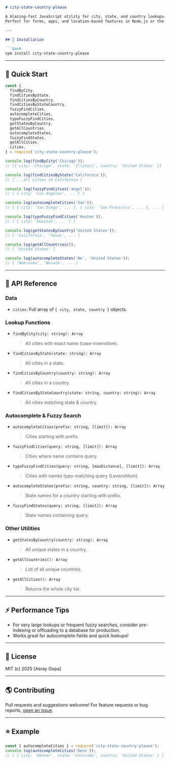 

````markdown
# city-state-country-please

A blazing-fast JavaScript utility for city, state, and country lookups—**autocomplete, fuzzy search, typo correction, and more**—all from a local dataset.  
Perfect for forms, apps, and location-based features in Node.js or the browser.

---

## 🚀 Installation

```bash
npm install city-state-country-please
````

---

## 🏁 Quick Start

```js
const {
  findByCity,
  findCitiesByState,
  findCitiesByCountry,
  findCitiesByStateCountry,
  fuzzyFindCities,
  autocompleteCities,
  typoFuzzyFindCities,
  getStatesByCountry,
  getAllCountries,
  autocompleteStates,
  fuzzyFindStates,
  getAllCities,
  cities,
} = require('city-state-country-please');

console.log(findByCity('Chicago'));
// [{ city: 'Chicago', state: 'Illinois', country: 'United States' }]

console.log(findCitiesByState('California'));
// [ ...all cities in California ]

console.log(fuzzyFindCities('angel'));
// [ { city: 'Los Angeles', ... } ]

console.log(autocompleteCities('San'));
// [ { city: 'San Diego', ... }, { city: 'San Francisco', ... }, ... ]

console.log(typoFuzzyFindCities('Huston'));
// [ { city: 'Houston', ... } ]

console.log(getStatesByCountry('United States'));
// [ 'California', 'Texas', ... ]

console.log(getAllCountries());
// [ 'United States' ]

console.log(autocompleteStates('Ne', 'United States'));
// [ 'Nebraska', 'Nevada', ... ]
```

---

## 📖 API Reference

### **Data**

* `cities`: Full array of `{ city, state, country }` objects.

### **Lookup Functions**

* `findByCity(city: string): Array`

  > All cities with exact name (case-insensitive).

* `findCitiesByState(state: string): Array`

  > All cities in a state.

* `findCitiesByCountry(country: string): Array`

  > All cities in a country.

* `findCitiesByStateCountry(state: string, country: string): Array`

  > All cities matching state & country.

### **Autocomplete & Fuzzy Search**

* `autocompleteCities(prefix: string, [limit]): Array`

  > Cities starting with prefix.

* `fuzzyFindCities(query: string, [limit]): Array`

  > Cities where name contains query.

* `typoFuzzyFindCities(query: string, [maxDistance], [limit]): Array`

  > Cities with names typo-matching query (Levenshtein).

* `autocompleteStates(prefix: string, country: string, [limit]): Array`

  > State names for a country starting with prefix.

* `fuzzyFindStates(query: string, [limit]): Array`

  > State names containing query.

### **Other Utilities**

* `getStatesByCountry(country: string): Array`

  > All unique states in a country.

* `getAllCountries(): Array`

  > List of all unique countries.

* `getAllCities(): Array`

  > Returns the whole city list.

---

## ⚡️ Performance Tips

* For very large lookups or frequent fuzzy searches, consider pre-indexing or offloading to a database for production.
* Works great for autocomplete fields and quick lookups!

---

## 📝 License

MIT
(c) 2025 \[Asray Gopa]

---

## 🌎 Contributing

Pull requests and suggestions welcome!
For feature requests or bug reports, [open an issue](https://github.com/asrayg/city-state-country-please/issues).

---

## ⭐ Example

```js
const { autocompleteCities } = require('city-state-country-please');
console.log(autocompleteCities('Denv'));
// [ { city: 'Denver', state: 'Colorado', country: 'United States' } ]
```